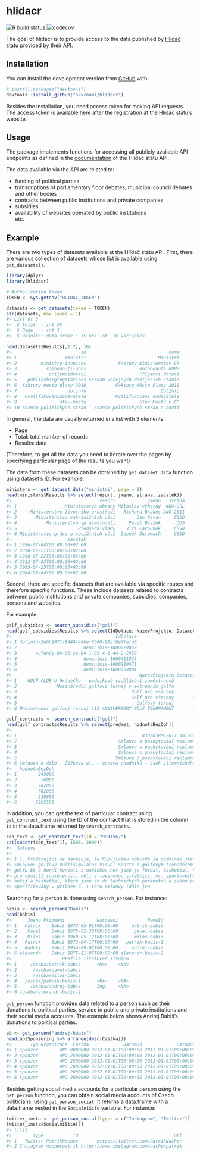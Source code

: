 
<!-- README.md is generated from README.Rmd. Please edit that file -->

# hlidacr

<!-- badges: start -->

[![R build
status](https://github.com/skvrnami/hlidacr/workflows/R-CMD-check/badge.svg)](https://github.com/skvrnami/hlidacr/actions)
[![codecov](https://codecov.io/gh/skvrnami/hlidacr/branch/main/graph/badge.svg?token=FWP73F1DOL)](https://codecov.io/gh/skvrnami/hlidacr)
<!-- badges: end -->

The goal of hlidacr is to provide access to the data published by
[Hlídač státu](https://www.hlidacstatu.cz/) provided by their
[API](https://www.hlidacstatu.cz/api/v2/swagger/index).

## Installation

You can install the development version from
[GitHub](https://github.com/) with:

``` r
# install.packages("devtools")
devtools::install_github("skvrnami/hlidacr")
```

Besides the installation, you need access token for making API requests.
The access token is available
[here](https://www.hlidacstatu.cz/api/v1/Index) after the registration
at the Hlídač státu’s website.

## Usage

The package implements functions for accessing all publicly available
API endpoints as defined in the
[documentation](https://www.hlidacstatu.cz/api/v2/swagger/index) of the
Hlídač státu API.

The data available via the API are related to:

  - funding of political parties  
  - transcriptions of parliamentary floor debates, municipal council
    debates and other bodies  
  - contracts between public institutions and private companies  
  - subsidies  
  - availability of websites operated by public institutions  
    etc.

## Example

There are two types of datasets available at the Hlídač státu API.
First, there are various collection of datasets whose list is available
using `get_datasets()`.

``` r
library(dplyr)
library(hlidacr)

# Authorization token
TOKEN <- Sys.getenv("HLIDAC_TOKEN")

datasets <- get_datasets(token = TOKEN)
str(datasets, max.level = 1)
#> List of 3
#>  $ Total  : int 35
#>  $ Page   : int 1
#>  $ Results:'data.frame': 35 obs. of  16 variables:

head(datasets$Results[,1:2], 10)
#>                          id                               name
#> 1                  ministri                           Ministři
#> 2         ministry-invoices            Faktury ministerstev ČR
#> 3           rozhodnuti-uohs                    Rozhodnutí UOHS
#> 4            prijemcidotaci                    Příjemci dotací
#> 5    publicchargingstations Seznam veřejných dobíjecích stanic
#> 6  faktury-mesto-plasy-2018           Faktury Město Plasy 2018
#> 7                   dotinfo                            DotInfo
#> 8   kvalifikovanidodavatele           Kvalifikovani dodavatele
#> 9                stav-mostu                    Stav Mostů v ČR
#> 10 seznam-politickych-stran   Seznam politických stran a hnutí
```

In general, the data are usually returned in a list with 3 elements:

  - Page  
  - Total: total number of records  
  - Results: data

(Therefore, to get all the data you need to iterate over the pages by
specifying particular page of the results you want)

The data from these datasets can be obtained by `get_dataset_data`
function using dataset’s ID. For example:

``` r
ministers <- get_dataset_data("ministri", page = 1)
head(ministers$Results %>% select(resort, jmeno, strana, zacatek))
#>                                 resort            jmeno   strana
#> 1                  Ministerstvo obrany Miloslav Výborný  KDU-ČSL
#> 2     Ministerstvo životního prostředí   Richard Brabec ANO 2011
#> 3       Ministerstvo zahraničních věcí        Jan Kavan     ČSSD
#> 4           Ministerstvo spravedlnosti     Pavel Blažek      ODS
#> 5                       Předseda vlády    Jiří Paroubek     ČSSD
#> 6 Ministerstvo práce a sociálních věcí  Zdeněk Škromach     ČSSD
#>                     zacatek
#> 1 1996-07-04T00:00:00+02:00
#> 2 2018-06-27T00:00:00+02:00
#> 3 1998-07-22T00:00:00+02:00
#> 4 2012-07-03T00:00:00+02:00
#> 5 2005-04-25T00:00:00+02:00
#> 6 2004-08-04T00:00:00+02:00
```

Second, there are specific datasets that are available via specific
routes and therefore specific functions. These include datasets related
to contracts between public institutions and private companies,
subsidies, companies, persons and websites.

For example:

``` r
golf_subsidies <- search_subsidies("golf")
head(golf_subsidies$Results %>% select(IdDotace, NazevProjektu, DotaceCelkem))
#>                                       IdDotace
#> 1 dotinfo-2ebb2071-8444-40be-8560-91af6e7fefa0
#> 2                         deminimis-1000229862
#> 3       eufondy-04-06-cz-04-1-05-4-1-44-2-2970
#> 4                         deminimis-1000411828
#> 5                         deminimis-1000219471
#> 6                         deminimis-1000359004
#>                                                NazevProjektu DotaceCelkem
#> 1    GOLF CLUB U Hrádečku - podnikové vzdělávání zaměstnanců            0
#> 2               Mezinárodní golfový turnaj v extrémním golfu         5000
#> 3                                           Golf pro všechny       360555
#> 4                                           Golf pro všechny       200000
#> 5                                             Golfový turnaj        30000
#> 6 Mezinárodní golfový turnaj 112 ANNIVERSARY GOLF TOURNAMENT       150000
```

``` r
golf_contracts <- search_contracts("golf")
head(golf_contracts$Results %>% select(predmet, hodnotaBezDph))
#>                                                                                       predmet
#> 1                                               836/OSRM/2017 smlouva o dílo - adventure golf
#> 2                                      Smlouva o poskytování reklamních a propagačních služeb
#> 3                                      Smlouva o poskytování reklamních a propagačních služeb
#> 4                                      Smlouva o poskytování reklamních a propagačních služeb
#> 5                                     Smlouva o poskytování reklamních a propagačních služeb 
#> 6 Smlouva o dílo - Žižkova ul. – oprava chodníků – úsek Jilemnického – Novákova - Štefánikova
#>   hodnotaBezDph
#> 1        245000
#> 2         70000
#> 3        762000
#> 4        762000
#> 5        210000
#> 6       2205569
```

In addition, you can get the text of particular contract using
`get_contract_text` using the ID of the contract that is stored in the
column `Id` in the data.frame returned by `search_contracts`.

``` r
con_text <- get_contract_text(id = "9934567")
cat(substr(con_text[1], 1500, 2000))
#>  Smlouvy
#> 
#> 1.1. Prodávající se zavazuje, že Kupujícímu odevzdá za podmínek stanovených touto
#> Smlouvou golfový multisimulátor Visual Sports s golfovým trenažérem s poslední verzí
#> golfu E6 a herní konzolí s nabídkou her jako je fotbal, basketbal, hokej a další možnosti
#> pro využití spokojenosti dětí a laserovou střelnicí, vč. sportovního vybavení na fotbal,
#> hokej a basketbal, které jsou co do technických parametrů a svého příslušenství blíže
#> specifikovány v příloze č. 1 této Smlouvy (dále jen
```

Searching for a person is done using `search_person`. For instance:

``` r
babis <- search_person("Babiš")
head(babis)
#>      Jmeno Prijmeni            Narozeni           NameId
#> 1   Patrik    Babiš 1973-05-01T00:00:00     patrik-babis
#> 2    Pavel    Babiš 1975-02-20T00:00:00      pavel-babis
#> 3    Miloš    Babiš 1960-05-12T00:00:00      milos-babis
#> 4   Patrik    Babiš 1972-04-17T00:00:00   patrik-babis-1
#> 5   Andrej    Babiš 1954-09-02T00:00:00     andrej-babis
#> 6 Alexandr    Babic 1975-11-07T00:00:00 alexandr-babic-2
#>                   Profile TitulPred TitulPo
#> 1     /osoba/patrik-babis      <NA>    <NA>
#> 2      /osoba/pavel-babis                  
#> 3      /osoba/milos-babis                  
#> 4   /osoba/patrik-babis-1      <NA>    <NA>
#> 5     /osoba/andrej-babis      Ing.    <NA>
#> 6 /osoba/alexandr-babic-2
```

`get_person` function provides data related to a person such as their
donations to political parties, service in public and private
institutions and their social media accounts. The example below shows
Andrej Babiš’s donations to political parties.

``` r
ab <- get_person("andrej-babis")
head(ab$Sponzoring %>% arrange(desc(Castka)))
#>       Typ Organizace  Castka             DatumOd             DatumDo
#> 1 sponzor        ANO 8000000 2012-01-01T00:00:00 2012-01-01T00:00:00
#> 2 sponzor        ANO 2500000 2012-01-01T00:00:00 2012-01-01T00:00:00
#> 3 sponzor        ANO 2500000 2012-01-01T00:00:00 2012-01-01T00:00:00
#> 4 sponzor        ANO 2000000 2012-01-01T00:00:00 2012-01-01T00:00:00
#> 5 sponzor        ANO 2000000 2012-01-01T00:00:00 2012-01-01T00:00:00
#> 6 sponzor        ANO 2000000 2012-01-01T00:00:00 2012-01-01T00:00:00
```

Besides getting social media accounts for a particular person using the
`get_person` function, you can obtain social media accounts of Czech
politicians, using `get_person_social`. It returns a data.frame with a
data.frame nested in the `SocialniSite` variable. For instance:

``` r
twitter_insta <- get_person_social(types = c("Instagram", "Twitter"))
twitter_insta$SocialniSite[1]
#> [[1]]
#>        Type           Id                                    Url
#> 1   Twitter PatrikNacher       https://twitter.com/PatrikNacher
#> 2 Instagram nacherpatrik https://www.instagram.com/nacherpatrik
```
